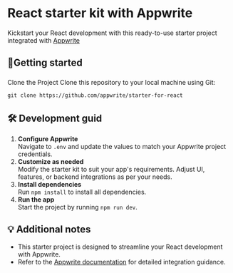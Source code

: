 # React starter kit with Appwrite

Kickstart your React development with this ready-to-use starter project integrated with [Appwrite](https://www.appwrite.io)

## 🚀Getting started

###
Clone the Project
Clone this repository to your local machine using Git:

`git clone https://github.com/appwrite/starter-for-react`

## 🛠️ Development guid
1. **Configure Appwrite**<br/>
   Navigate to `.env` and update the values to match your Appwrite project credentials.
2. **Customize as needed**<br/>
   Modify the starter kit to suit your app's requirements. Adjust UI, features, or backend
   integrations as per your needs.
3. **Install dependencies**<br/>
   Run `npm install` to install all dependencies.
4. **Run the app**<br/>
   Start the project by running `npm run dev`.

## 💡 Additional notes
- This starter project is designed to streamline your React development with Appwrite.
- Refer to the [Appwrite documentation](https://appwrite.io/docs) for detailed integration guidance.
